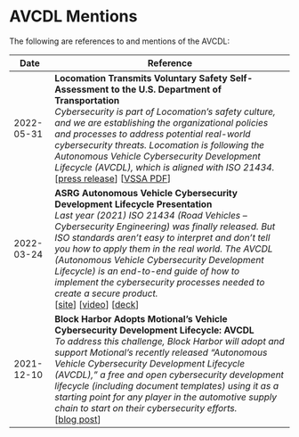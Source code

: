 # AVCDL Mentions

The following are references to and mentions of the AVCDL:

| Date | Reference |
|--|--|
| 2022-05-31 | **Locomation Transmits Voluntary Safety Self-Assessment to the U.S. Department of Transportation** <br/> *Cybersecurity is part of Locomation’s safety culture, and we are establishing the organizational policies and processes to address potential real-world cybersecurity threats. Locomation is following the Autonomous Vehicle Cybersecurity Development Lifecycle (AVCDL), which is aligned with ISO 21434.* <br/> [[press release](https://locomation.ai/locomation-transmits-voluntary-safety-self-assessment-to-the-u-s-department-of-transportation/)] [[VSSA PDF](https://locomation.ai/wp-content/uploads/2022/05/Locomation_VSSA_Spring_2022.pdf)] |
| 2022-03-24 | **ASRG Autonomous Vehicle Cybersecurity Development Lifecycle Presentation** <br/> *Last year (2021) ISO 21434 (Road Vehicles – Cybersecurity Engineering) was finally released. But ISO standards aren’t easy to interpret and don’t tell you how to apply them in the real world. The AVCDL (Autonomous Vehicle Cybersecurity Development Lifecycle) is an end-to-end guide of how to implement the cybersecurity processes needed to create a secure product.* <br/> [[site](https://www.asrg.io/event/autonomous-vehicle-cybersecurity-development-lifecycle/)] [[video](https://www.youtube.com/watch?v=yZSB31yHTNc)] [[deck](https://github.com/nutonomy/AVCDL/blob/df1825279afa4d4d06c81d1de1d48178f1f99b76/background_material/presentations/AVCDL%20overview/AVCDL%20overview.pdf)] |
| 2021-12-10 | **Block Harbor Adopts Motional’s Vehicle Cybersecurity Development Lifecycle: AVCDL** <br/> *To address this challenge, Block Harbor will adopt and support Motional’s recently released “Autonomous Vehicle Cybersecurity Development Lifecycle (AVCDL),” a free and open cybersecurity development lifecycle (including document templates) using it as a starting point for any player in the automotive supply chain to start on their cybersecurity efforts.* <br/> [[blog post](https://blockharbor.io/blog/block-harbor-adopts-motionals-vehicle-cybersecurity-development-lifecycle-avcdl/)] |

